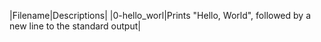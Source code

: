 |Filename|Descriptions|
|0-hello_worl|Prints "Hello, World", followed by a new line to the standard output|
